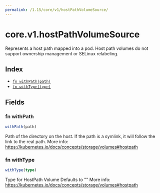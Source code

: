 ```yaml
---
permalink: /1.15/core/v1/hostPathVolumeSource/
---
```


# core.v1.hostPathVolumeSource

Represents a host path mapped into a pod. Host path volumes do not support ownership management or SELinux relabeling.

## Index

* [`fn withPath(path)`](#fn-withpath)
* [`fn withType(type)`](#fn-withtype)

## Fields

### fn withPath

```ts
withPath(path)
```

Path of the directory on the host. If the path is a symlink, it will follow the link to the real path. More info: https://kubernetes.io/docs/concepts/storage/volumes#hostpath

### fn withType

```ts
withType(type)
```

Type for HostPath Volume Defaults to "" More info: https://kubernetes.io/docs/concepts/storage/volumes#hostpath
